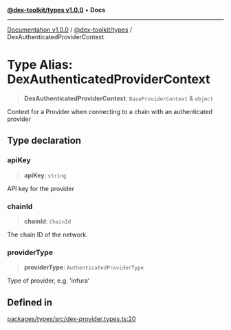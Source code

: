 [**@dex-toolkit/types v1.0.0**](../README.md) • **Docs**

***

[Documentation v1.0.0](../../../packages.md) / [@dex-toolkit/types](../README.md) / DexAuthenticatedProviderContext

# Type Alias: DexAuthenticatedProviderContext

> **DexAuthenticatedProviderContext**: `BaseProviderContext` & `object`

Context for a Provider when connecting to a chain with an authenticated provider

## Type declaration

### apiKey

> **apiKey**: `string`

API key for the provider

### chainId

> **chainId**: `ChainId`

The chain ID of the network.

### providerType

> **providerType**: `AuthenticatedProviderType`

Type of provider, e.g. 'infura'

## Defined in

[packages/types/src/dex-provider.types.ts:20](https://github.com/niZmosis/dex-toolkit/blob/3d8b41b44787b30fbea5de3ab4737662ffb61bc8/packages/types/src/dex-provider.types.ts#L20)
